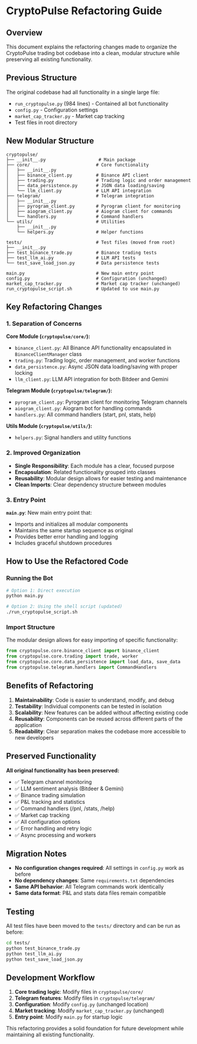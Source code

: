 # CryptoPulse Refactoring Guide

## Overview

This document explains the refactoring changes made to organize the CryptoPulse trading bot codebase into a clean, modular structure while preserving all existing functionality.

## Previous Structure

The original codebase had all functionality in a single large file:
- `run_cryptopulse.py` (984 lines) - Contained all bot functionality
- `config.py` - Configuration settings
- `market_cap_tracker.py` - Market cap tracking
- Test files in root directory

## New Modular Structure

```
cryptopulse/
├── __init__.py                    # Main package
├── core/                         # Core functionality
│   ├── __init__.py
│   ├── binance_client.py         # Binance API client
│   ├── trading.py                # Trading logic and order management
│   ├── data_persistence.py       # JSON data loading/saving
│   └── llm_client.py             # LLM API integration
├── telegram/                     # Telegram integration
│   ├── __init__.py
│   ├── pyrogram_client.py        # Pyrogram client for monitoring
│   ├── aiogram_client.py         # Aiogram client for commands
│   └── handlers.py               # Command handlers
└── utils/                        # Utilities
    ├── __init__.py
    └── helpers.py                # Helper functions

tests/                            # Test files (moved from root)
├── __init__.py
├── test_binance_trade.py         # Binance trading tests
├── test_llm_ai.py                # LLM API tests
└── test_save_load_json.py        # Data persistence tests

main.py                           # New main entry point
config.py                         # Configuration (unchanged)
market_cap_tracker.py             # Market cap tracker (unchanged)
run_cryptopulse_script.sh         # Updated to use main.py
```

## Key Refactoring Changes

### 1. Separation of Concerns

**Core Module (`cryptopulse/core/`):**
- `binance_client.py`: All Binance API functionality encapsulated in `BinanceClientManager` class
- `trading.py`: Trading logic, order management, and worker functions
- `data_persistence.py`: Async JSON data loading/saving with proper locking
- `llm_client.py`: LLM API integration for both Bitdeer and Gemini

**Telegram Module (`cryptopulse/telegram/`):**
- `pyrogram_client.py`: Pyrogram client for monitoring Telegram channels
- `aiogram_client.py`: Aiogram bot for handling commands
- `handlers.py`: All command handlers (start, pnl, stats, help)

**Utils Module (`cryptopulse/utils/`):**
- `helpers.py`: Signal handlers and utility functions

### 2. Improved Organization

- **Single Responsibility**: Each module has a clear, focused purpose
- **Encapsulation**: Related functionality grouped into classes
- **Reusability**: Modular design allows for easier testing and maintenance
- **Clean Imports**: Clear dependency structure between modules

### 3. Entry Point

**`main.py`**: New main entry point that:
- Imports and initializes all modular components
- Maintains the same startup sequence as original
- Provides better error handling and logging
- Includes graceful shutdown procedures

## How to Use the Refactored Code

### Running the Bot

```bash
# Option 1: Direct execution
python main.py

# Option 2: Using the shell script (updated)
./run_cryptopulse_script.sh
```

### Import Structure

The modular design allows for easy importing of specific functionality:

```python
from cryptopulse.core.binance_client import binance_client
from cryptopulse.core.trading import trade, worker
from cryptopulse.core.data_persistence import load_data, save_data
from cryptopulse.telegram.handlers import CommandHandlers
```

## Benefits of Refactoring

1. **Maintainability**: Code is easier to understand, modify, and debug
2. **Testability**: Individual components can be tested in isolation
3. **Scalability**: New features can be added without affecting existing code
4. **Reusability**: Components can be reused across different parts of the application
5. **Readability**: Clear separation makes the codebase more accessible to new developers

## Preserved Functionality

**All original functionality has been preserved:**
- ✅ Telegram channel monitoring
- ✅ LLM sentiment analysis (Bitdeer & Gemini)
- ✅ Binance trading simulation
- ✅ P&L tracking and statistics
- ✅ Command handlers (/pnl, /stats, /help)
- ✅ Market cap tracking
- ✅ All configuration options
- ✅ Error handling and retry logic
- ✅ Async processing and workers

## Migration Notes

- **No configuration changes required**: All settings in `config.py` work as before
- **No dependency changes**: Same `requirements.txt` dependencies
- **Same API behavior**: All Telegram commands work identically
- **Same data format**: P&L and stats data files remain compatible

## Testing

All test files have been moved to the `tests/` directory and can be run as before:

```bash
cd tests/
python test_binance_trade.py
python test_llm_ai.py  
python test_save_load_json.py
```

## Development Workflow

1. **Core trading logic**: Modify files in `cryptopulse/core/`
2. **Telegram features**: Modify files in `cryptopulse/telegram/`
3. **Configuration**: Modify `config.py` (unchanged location)
4. **Market tracking**: Modify `market_cap_tracker.py` (unchanged)
5. **Entry point**: Modify `main.py` for startup logic

This refactoring provides a solid foundation for future development while maintaining all existing functionality.
